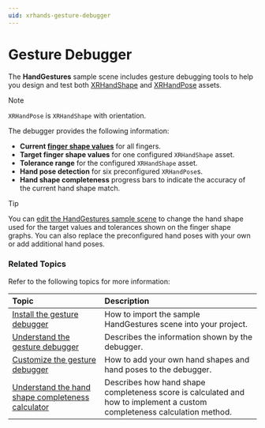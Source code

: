 ```yaml
---
uid: xrhands-gesture-debugger
---
```


# Gesture Debugger

The **HandGestures** sample scene includes gesture debugging tools to help you design and test both [XRHandShape](xref:xrhands-hand-shapes) and [XRHandPose](xref:xrhands-hand-poses) assets.

> [!NOTE]
>  `XRHandPose` is `XRHandShape` with orientation.

The debugger provides the following information:

* **Current [finger shape values](xref:xrhands-finger-shapes)** for all fingers.
* **Target finger shape values** for one configured `XRHandShape` asset.
* **Tolerance range** for the configured `XRHandShape` asset.
* **Hand pose detection** for six preconfigured `XRHandPose`s.
* **Hand shape completeness** progress bars to indicate the accuracy of the current hand shape match.

> [!TIP]
> You can [edit the HandGestures sample scene](xref:xrhands-customize-gesture-debugger) to change the hand shape used for the target values and tolerances shown on the finger shape graphs. You can also replace the preconfigured hand poses with your own or add additional hand poses.

### **Related Topics**

Refer to the following topics for more information:

| Topic | Description |
| :---- | :---------- |
| [Install the gesture debugger](xref:xrhands-install-gesture-debugger) | How to import the sample HandGestures scene into your project. |
| [Understand the gesture debugger](xref:xrhands-understand-gesture-debugger) | Describes the information shown by the debugger. |
| [Customize the gesture debugger](xref:xrhands-customize-gesture-debugger) | How to add your own hand shapes and hand poses to the debugger. |
| [Understand the hand shape completeness calculator](xref:xrhands-handshape-completeness-calculator) | Describes how hand shape completeness score is calculated and how to implement a custom completeness calculation method. |
